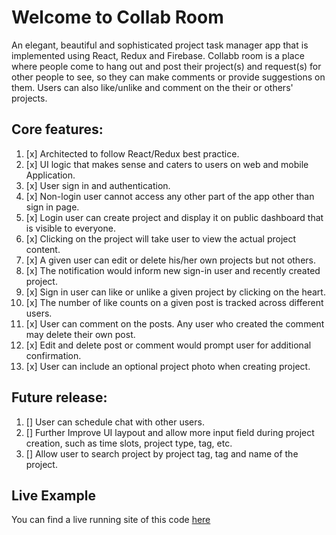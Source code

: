 # Welcome to Collab Room

An elegant, beautiful and sophisticated project task manager app that is implemented using React, Redux and Firebase. Collabb room is a place where people come to hang out and post their project(s) and request(s) for other people to see, so they can make comments or provide suggestions on them. Users can also like/unlike and comment on the their or others' projects.

## Core features:

1. [x] Architected to follow React/Redux best practice.
2. [x] UI logic that makes sense and caters to users on web and mobile Application.
3. [x] User sign in and authentication.
4. [x] Non-login user cannot access any other part of the app other than sign in page.
5. [x] Login user can create project and display it on public dashboard that is visible to everyone.
6. [x] Clicking on the project will take user to view the actual project content.
7. [x] A given user can edit or delete his/her own projects but not others.
8. [x] The notification would inform new sign-in user and recently created project.
9. [x] Sign in user can like or unlike a given project by clicking on the heart.
10. [x] The number of like counts on a given post is tracked across different users.
11. [x] User can comment on the posts. Any user who created the comment may delete their own post.
12. [x] Edit and delete post or comment would prompt user for additional confirmation.
13. [x] User can include an optional project photo when creating project.

## Future release:

1. [] User can schedule chat with other users.
2. [] Further Improve UI laypout and allow more input field during project creation, such as time slots, project type, tag, etc.
3. [] Allow user to search project by project tag, tag and name of the project.

## Live Example

You can find a live running site of this code [here](https://collaboration-room.firebaseapp.com)
